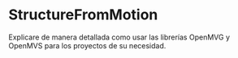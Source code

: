 # StructureFromMotion
Explicare de manera detallada como usar las librerías OpenMVG y OpenMVS para los proyectos de su necesidad.
